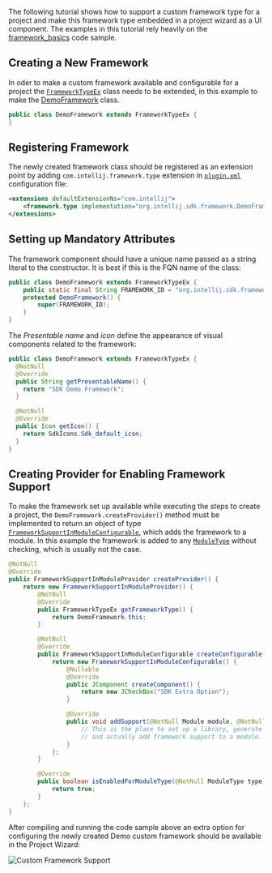 [//]: # (title: Supporting Frameworks)

<!-- Copyright 2000-2020 JetBrains s.r.o. and other contributors. Use of this source code is governed by the Apache 2.0 license that can be found in the LICENSE file. -->

The following tutorial shows how to support a custom framework type for a project and make this framework type embedded in a project wizard as a UI component.
The examples in this tutorial rely heavily on the [framework_basics](https://github.com/JetBrains/intellij-sdk-code-samples/tree/main/framework_basics) code sample.

## Creating a New Framework
In oder to make a custom framework available and configurable for a project the [`FrameworkTypeEx`](upsource:///java/idea-ui/src/com/intellij/framework/FrameworkTypeEx.java) class needs to be extended, in this example to make the [DemoFramework](https://github.com/JetBrains/intellij-sdk-code-samples/blob/main/framework_basics/src/main/java/org/intellij/sdk/framework/DemoFramework.java) class.

```java
public class DemoFramework extends FrameworkTypeEx {
}
```

## Registering Framework
The newly created framework class should be registered as an extension point by adding `com.intellij.framework.type` extension in   [`plugin.xml`](https://github.com/JetBrains/intellij-sdk-code-samples/blob/main/framework_basics/src/main/resources/META-INF/plugin.xml) configuration file:

```xml
<extensions defaultExtensionNs="com.intellij">
    <framework.type implementation="org.intellij.sdk.framework.DemoFramework"/>
</extensions>
```

## Setting up Mandatory Attributes
The framework component should have a unique name passed as a string literal to the constructor.
It is best if this is the FQN name of the class:

```java
public class DemoFramework extends FrameworkTypeEx {
    public static final String FRAMEWORK_ID = "org.intellij.sdk.framework.DemoFramework";
    protected DemoFramework() {
        super(FRAMEWORK_ID);
    }
}
```

The *Presentable name* and *icon* define the appearance of visual components related to the framework:

```java
public class DemoFramework extends FrameworkTypeEx {
  @NotNull
  @Override
  public String getPresentableName() {
    return "SDK Demo Framework";
  }

  @NotNull
  @Override
  public Icon getIcon() {
    return SdkIcons.Sdk_default_icon;
  }
}
```

## Creating Provider for Enabling Framework Support
To make the framework set up available while executing the steps to create a project, the
`DemoFramework.createProvider()` method must be implemented to return an object of type [`FrameworkSupportInModuleConfigurable`](upsource:///java/idea-ui/src/com/intellij/framework/addSupport/FrameworkSupportInModuleConfigurable.java), which adds the framework to a module.
In this example the framework is added to any [`ModuleType`](upsource:///platform/lang-api/src/com/intellij/openapi/module/ModuleType.java) without checking, which is usually not the case.

```java
@NotNull
@Override
public FrameworkSupportInModuleProvider createProvider() {
    return new FrameworkSupportInModuleProvider() {
        @NotNull
        @Override
        public FrameworkTypeEx getFrameworkType() {
            return DemoFramework.this;
        }

        @NotNull
        @Override
        public FrameworkSupportInModuleConfigurable createConfigurable(@NotNull FrameworkSupportModel model) {
            return new FrameworkSupportInModuleConfigurable() {
                @Nullable
                @Override
                public JComponent createComponent() {
                    return new JCheckBox("SDK Extra Option");
                }

                @Override
                public void addSupport(@NotNull Module module, @NotNull ModifiableRootModel model, @NotNull ModifiableModelsProvider provider) {
                    // This is the place to set up a library, generate a specific file, etc
                    // and actually add framework support to a module.
                }
            };
        }

        @Override
        public boolean isEnabledForModuleType(@NotNull ModuleType type) {
            return true;
        }
    };
}
```

After compiling and running the code sample above an extra option for configuring the newly created Demo custom framework should be available in the Project Wizard:

![Custom Framework Support](custom_framework.png)
